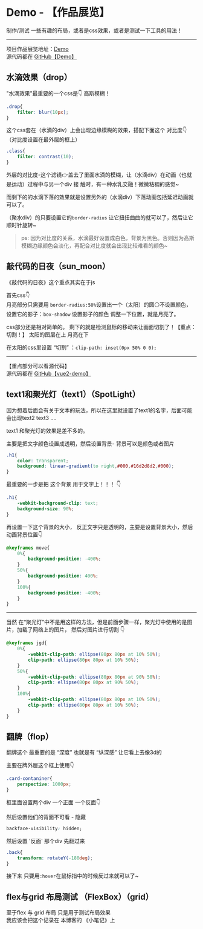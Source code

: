 # Demo - 【作品展览】

制作/测试 一些有趣的布局，或者是css效果，或者是测试一下工具的用法！  

---

项目作品展览地址：[Demo](https://xxggg.gitee.io/vue2-demo/#/)   
源代码都在 [GitHub【Demo】](https://github.com/XXGGG/vue2-demo/tree/master/src/views/test)  

## 水滴效果（drop）
 "水滴效果"最重要的一个css是👇 高斯模糊！ 
```css
.drop{
    filter: blur(10px);
}
```
这个css套在（水滴的div）上会出现边缘模糊的效果，搭配下面这个 对比度👇（对比度设置在最外层的框上）
```css
.class{
    filter: contrast(10);
}
```
外层的对比度-这个滤镜👉盖去了里面水滴的模糊，让（水滴div）在动画（也就是运动）过程中与另一个div 接
触时，有一种水乳交融！微微粘稠的感觉~

而剩下的的水滴下落的效果就是设置另外的（水滴div）下落动画包括延迟动画就可以了。  

（聚水div）的只要设置它的```border-radius``` 让它扭扭曲曲的就可以了，然后让它顺时针旋转~
> ps: 因为对比度的关系，水滴最好设置成白色，背景为黑色。否则因为高斯模糊边缘颜色会淡化，再配合对比度就会出现比较难看的颜色~ 

## 敲代码的日夜（sun_moon）
《敲代码的日夜》这个重点其实在于js  

首先css👇   
月亮部分只需要用 ```border-radius:50%```设置出一个（太阳）的圆⚪不设置颜色，  
设置它的影子：```box-shadow``` 设置影子的颜色 调整一下位置，就是月亮了。

css部分还是相对简单的。
剩下的就是检测鼠标的移动来让画面切割了！【重点：切割！】
太阳的图层在上 月亮在下   

在太阳的css里设置 “切割” ：```clip-path: inset(0px 50% 0 0);```

---
【重点部分可以看源代码】  
源代码都在 [GitHub【vue2-demo】](https://github.com/XXGGG/vue2-demo/tree/master/src/views/test)  

## text1和聚光灯（text1）（SpotLight）
因为想着后面会有关于文本的玩法，所以在这里就设置了text1的名字，后面可能会出现text2 text3 ....  

text1 和聚光灯的效果是差不多的。

主要是把文字颜色设置成透明，然后设置背景- 背景可以是颜色或者图片
```css
.h1{
    color: transparent;
    background: linear-gradient(to right,#000,#16d2d8d2,#000);
}
```
最重要的一步是把 这个背景 用于文字上！！！ 👇
```css
.h1{
    -webkit-background-clip: text;
    background-size: 90%;
}
```
再设置一下这个背景的大小， 反正文字只是透明的，主要是设置背景大小，然后动画背景位置👇
```css
@keyframes move{
    0%{
        background-position: -400%;
    }
    50%{
        background-position: 400%;
    }
    100%{
        background-position: -400%;
    }
}
```

---

当然 在“聚光灯”中不是用这样的方法，但是前面步骤一样，聚光灯中使用的是图片，加载了网络上的图片， 然后对图片进行切割 👇
```css
@keyframes jgd{
    0%{
        -webkit-clip-path: ellipse(80px 80px at 10% 50%);
        clip-path: ellipse(80px 80px at 10% 50%);
    }
    50%{
        -webkit-clip-path: ellipse(80px 80px at 90% 50%);
        clip-path: ellipse(80px 80px at 90% 50%);
    }
    100%{
        -webkit-clip-path: ellipse(80px 80px at 10% 50%);
        clip-path: ellipse(80px 80px at 10% 50%);
    }
}
```


## 翻牌（flop）

翻牌这个 最重要的是 “深度”  也就是有 “纵深感” 让它看上去像3d的

主要在牌外层这个框上使用👇
```css
.card-contaniner{
    perspective: 1000px;
}
```
框里面设置两个div 一个正面 一个反面👇  

然后设置他们的背面不可看 - 隐藏 
```css
backface-visibility: hidden;
``` 
然后设置 '反面' 那个div 先翻过来
```css
.back{
    transform: rotateY(-180deg);
}
```
接下来 只要用```:hover```在鼠标指中的时候反过来就可以了~


## flex与grid 布局测试 （FlexBox）（grid）
至于flex 与 grid 布局 只是用于测试布局效果  
我应该会把这个记录在 本博客的 《小笔记》上

